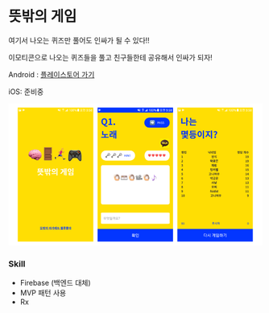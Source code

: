 # 뜻밖의 게임
여기서 나오는 퀴즈만 풀어도 인싸가 될 수 있다!!

이모티콘으로 나오는 퀴즈들을 풀고 친구들한테 공유해서 인싸가 되자! 

Android : [플레이스토어 가기](https://play.google.com/store/apps/details?id=com.depromeet.tmj.nuclear_insider_game)

iOS: 준비중

![Image of Yaktocat](screen/screenshots.png)

### Skill
- Firebase (백엔드 대체)
- MVP 패턴 사용
- Rx